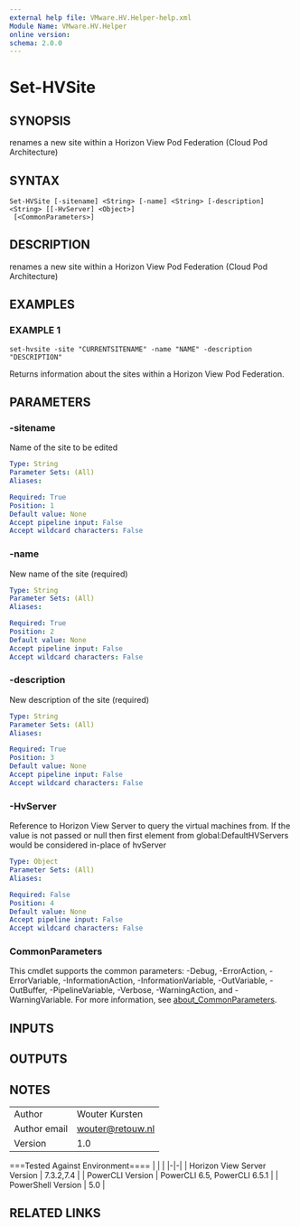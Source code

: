 ```yaml
---
external help file: VMware.HV.Helper-help.xml
Module Name: VMware.HV.Helper
online version:
schema: 2.0.0
---
```


# Set-HVSite

## SYNOPSIS
renames a new site within a Horizon View Pod Federation (Cloud Pod Architecture)

## SYNTAX

```
Set-HVSite [-sitename] <String> [-name] <String> [-description] <String> [[-HvServer] <Object>]
 [<CommonParameters>]
```

## DESCRIPTION
renames a new site within a Horizon View Pod Federation (Cloud Pod Architecture)

## EXAMPLES

### EXAMPLE 1
```
set-hvsite -site "CURRENTSITENAME" -name "NAME" -description "DESCRIPTION"
```

Returns information about the sites within a Horizon View Pod Federation.

## PARAMETERS

### -sitename
Name of the site to be edited

```yaml
Type: String
Parameter Sets: (All)
Aliases:

Required: True
Position: 1
Default value: None
Accept pipeline input: False
Accept wildcard characters: False
```

### -name
New name of the site (required)

```yaml
Type: String
Parameter Sets: (All)
Aliases:

Required: True
Position: 2
Default value: None
Accept pipeline input: False
Accept wildcard characters: False
```

### -description
New description of the site (required)

```yaml
Type: String
Parameter Sets: (All)
Aliases:

Required: True
Position: 3
Default value: None
Accept pipeline input: False
Accept wildcard characters: False
```

### -HvServer
Reference to Horizon View Server to query the virtual machines from.
If the value is not passed or null then
first element from global:DefaultHVServers would be considered in-place of hvServer

```yaml
Type: Object
Parameter Sets: (All)
Aliases:

Required: False
Position: 4
Default value: None
Accept pipeline input: False
Accept wildcard characters: False
```

### CommonParameters
This cmdlet supports the common parameters: -Debug, -ErrorAction, -ErrorVariable, -InformationAction, -InformationVariable, -OutVariable, -OutBuffer, -PipelineVariable, -Verbose, -WarningAction, and -WarningVariable. For more information, see [about_CommonParameters](http://go.microsoft.com/fwlink/?LinkID=113216).

## INPUTS

## OUTPUTS

## NOTES
| | |
|-|-|
| Author | Wouter Kursten |
| Author email | wouter@retouw.nl |
| Version | 1.0 |

===Tested Against Environment====
| | |
|-|-|
| Horizon View Server Version | 7.3.2,7.4 |
| PowerCLI Version | PowerCLI 6.5, PowerCLI 6.5.1 |
| PowerShell Version | 5.0 |

## RELATED LINKS
